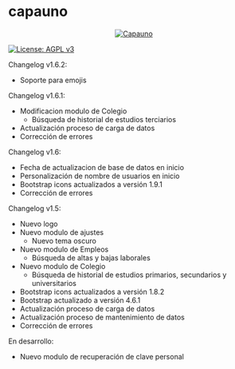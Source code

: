 # capauno
<p align="center">
  <a href="https://intranet.capauno.com.ar/" target="_blank" rel="noreferrer"><img src="https://intranet.capauno.com.ar/img/logo-nav-square.png" alt="Capauno"></a>
</p>

[![License: AGPL v3](https://img.shields.io/badge/License-AGPL%20v3-blue.svg)](https://www.gnu.org/licenses/agpl-3.0)

Changelog v1.6.2:
* Soporte para emojis

Changelog v1.6.1:
* Modificacion modulo de Colegio
	- Búsqueda de historial de estudios terciarios
* Actualización proceso de carga de datos
* Corrección de errores

Changelog v1.6:

* Fecha de actualizacion de base de datos en inicio
* Personalización de nombre de usuarios en inicio
* Bootstrap icons actualizados a versión 1.9.1
* Corrección de errores

Changelog v1.5:

* Nuevo logo
* Nuevo modulo de ajustes
	- Nuevo tema oscuro
* Nuevo modulo de Empleos
	- Búsqueda de altas y bajas laborales
* Nuevo modulo de Colegio
	- Búsqueda de historial de estudios primarios, secundarios y universitarios
* Bootstrap icons actualizados a versión 1.8.2
* Bootstrap actualizado a versión 4.6.1
* Actualización proceso de carga de datos
* Actualización proceso de mantenimiento de datos
* Corrección de errores

En desarrollo:
* Nuevo modulo de recuperación de clave personal